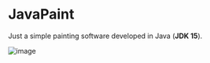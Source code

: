 # JavaPaint
Just a simple painting software developed in Java (**JDK 15**).

![image](https://i.imgur.com/RkwUxBO.png)
